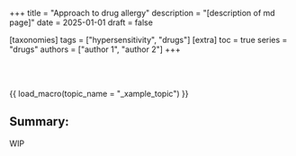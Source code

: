 +++
title = "Approach to drug allergy"
description = "[description of md page]"
date = 2025-01-01
draft = false

[taxonomies]
tags = ["hypersensitivity", "drugs"]
[extra]
toc = true
series = "drugs"
authors = ["author 1", "author 2"]
+++

</br>
</br>

{{ load_macro(topic_name = "_xample_topic") }}

## Summary:

WIP
